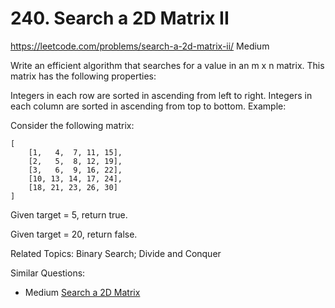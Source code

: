 # 240. Search a 2D Matrix II
<https://leetcode.com/problems/search-a-2d-matrix-ii/>
Medium

Write an efficient algorithm that searches for a value in an m x n matrix. This matrix has the following properties:

Integers in each row are sorted in ascending from left to right.
Integers in each column are sorted in ascending from top to bottom.
Example:

Consider the following matrix:

    [
        [1,   4,  7, 11, 15],
        [2,   5,  8, 12, 19],
        [3,   6,  9, 16, 22],
        [10, 13, 14, 17, 24],
        [18, 21, 23, 26, 30]
    ]

Given target = 5, return true.

Given target = 20, return false.

Related Topics: Binary Search; Divide and Conquer

Similar Questions: 
* Medium [Search a 2D Matrix](https://leetcode.com/problems/search-a-2d-matrix/)